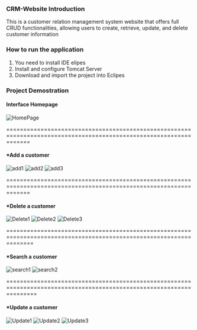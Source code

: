 ### CRM-Website Introduction

This is a customer relation management system website that offers full CRUD functionalities, allowing users to create, retrieve, update, and delete customer information
 
### How to run the application

1. You need to install IDE elipes
2. Install and configure Tomcat Server
3. Download and import the project into Eclipes

### Project Demostration

#### Interface Homepage

![HomePage](https://user-images.githubusercontent.com/70967683/223872371-c916094a-4418-4f8b-b8c3-b44ec6d04b1e.jpg)


===================================================================================================================


#### *Add a customer 
![add1](https://user-images.githubusercontent.com/70967683/223873339-bfff367b-bea8-4272-9752-f5bee92e3e66.jpg)
![add2](https://user-images.githubusercontent.com/70967683/223873342-58032525-a153-4ec1-b3a1-7e32d515ba7f.jpg)
![add3](https://user-images.githubusercontent.com/70967683/223873343-f75e9359-cd0d-4094-a965-51084a48e097.jpg)


===================================================================================================================

#### *Delete a customer
![Delete1](https://user-images.githubusercontent.com/70967683/223874132-e6a5cf6f-7dd6-4bb3-8232-4a129f8eaf1a.jpg)
![Delete2](https://user-images.githubusercontent.com/70967683/223874119-9b1731f7-755b-4335-b3f1-74ddf1ddef90.jpg)
![Delete3](https://user-images.githubusercontent.com/70967683/223874122-f626647a-6145-4418-92f7-f7ea38928905.jpg)


====================================================================================================================


#### *Search a customer
![search1](https://user-images.githubusercontent.com/70967683/223874429-75f51d90-3831-47f0-adcd-62312228839d.jpg)
![search2](https://user-images.githubusercontent.com/70967683/223874430-9114f684-b147-4caa-bd7b-377a2d1c8ddb.jpg)


=====================================================================================================================


#### *Update a customer
![Update1](https://user-images.githubusercontent.com/70967683/223874837-a79d4f4e-fd37-4cf3-b528-1a2556795e4b.jpg)
![Update2](https://user-images.githubusercontent.com/70967683/223874832-b26f01e8-492f-41cc-a0f7-0e5f7fd1a964.jpg)
![Update3](https://user-images.githubusercontent.com/70967683/223874833-bfdb5420-db7d-470a-8848-24134ce6567a.jpg)

